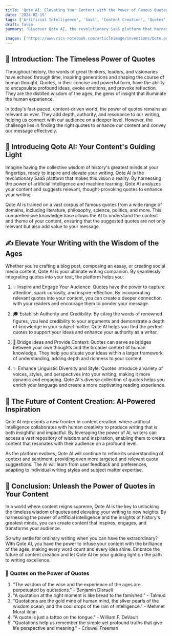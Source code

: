 ```yaml
---
title: 'Qote AI: Elevating Your Content with the Power of Famous Quotes'
date: '2024-02-19'
tags: ['Artificial Intelligence', 'SaaS', 'Content Creation', 'Quotes', 'Writing Enhancement']
draft: false
summary: 'Discover Qote AI, the revolutionary SaaS platform that harnesses the wisdom of famous quotes to enhance your content and elevate your writing to new heights. Leverage the power of AI and the insights of historys greatest minds to create compelling, engaging, and thought-provoking content.'

images: ['https://www.rics-notebook.com/articleimage/inventions/Qote.png']
---
```


## 📝 Introduction: The Timeless Power of Quotes

Throughout history, the words of great thinkers, leaders, and visionaries have echoed through time, inspiring generations and shaping the course of human thought. Quotes, in their concise and powerful form, have the ability to encapsulate profound ideas, evoke emotions, and provoke reflection. They are the distilled wisdom of the ages, the gems of insight that illuminate the human experience.

In today's fast-paced, content-driven world, the power of quotes remains as relevant as ever. They add depth, authority, and resonance to our writing, helping us connect with our audience on a deeper level. However, the challenge lies in finding the right quotes to enhance our content and convey our message effectively.

## 🤖 Introducing Qote AI: Your Content's Guiding Light

Imagine having the collective wisdom of history's greatest minds at your fingertips, ready to inspire and elevate your writing. Qote AI is the revolutionary SaaS platform that makes this vision a reality. By harnessing the power of artificial intelligence and machine learning, Qote AI analyzes your content and suggests relevant, thought-provoking quotes to enhance your writing.

Qote AI is trained on a vast corpus of famous quotes from a wide range of domains, including literature, philosophy, science, politics, and more. This comprehensive knowledge base allows the AI to understand the context and theme of your content, ensuring that the suggested quotes are not only relevant but also add value to your message.

## ✍️ Elevate Your Writing with the Wisdom of the Ages

Whether you're crafting a blog post, composing an essay, or creating social media content, Qote AI is your ultimate writing companion. By seamlessly integrating quotes into your text, the platform helps you:

1. 💡 Inspire and Engage Your Audience: Quotes have the power to capture attention, spark curiosity, and inspire reflection. By incorporating relevant quotes into your content, you can create a deeper connection with your readers and encourage them to ponder your message.

2. 🎓 Establish Authority and Credibility: By citing the words of renowned figures, you lend credibility to your arguments and demonstrate a depth of knowledge in your subject matter. Qote AI helps you find the perfect quotes to support your ideas and enhance your authority as a writer.

3. 🌉 Bridge Ideas and Provide Context: Quotes can serve as bridges between your own thoughts and the broader context of human knowledge. They help you situate your ideas within a larger framework of understanding, adding depth and richness to your content.

4. ✨ Enhance Linguistic Diversity and Style: Quotes introduce a variety of voices, styles, and perspectives into your writing, making it more dynamic and engaging. Qote AI's diverse collection of quotes helps you enrich your language and create a more captivating reading experience.

## 🚀 The Future of Content Creation: AI-Powered Inspiration

Qote AI represents a new frontier in content creation, where artificial intelligence collaborates with human creativity to produce writing that is both insightful and impactful. By leveraging the power of AI, writers can access a vast repository of wisdom and inspiration, enabling them to create content that resonates with their audience on a profound level.

As the platform evolves, Qote AI will continue to refine its understanding of context and sentiment, providing even more targeted and relevant quote suggestions. The AI will learn from user feedback and preferences, adapting to individual writing styles and subject matter expertise.

## 🌈 Conclusion: Unleash the Power of Quotes in Your Content

In a world where content reigns supreme, Qote AI is the key to unlocking the timeless wisdom of quotes and elevating your writing to new heights. By harnessing the power of artificial intelligence and the insights of history's greatest minds, you can create content that inspires, engages, and transforms your audience.

So why settle for ordinary writing when you can have the extraordinary? With Qote AI, you have the power to infuse your content with the brilliance of the ages, making every word count and every idea shine. Embrace the future of content creation and let Qote AI be your guiding light on the path to writing excellence.

### 📜 Quotes on the Power of Quotes

1. "The wisdom of the wise and the experience of the ages are perpetuated by quotations." - Benjamin Disraeli
2. "A quotation at the right moment is like bread to the famished." - Talmud
3. "Quotations are the gold mine of human mind, the silver pearls of the wisdom ocean, and the cool drops of the rain of intelligence." - Mehmet Murat ildan
4. "A quote is just a tattoo on the tongue." - William F. DeVault
5. "Quotations help us remember the simple yet profound truths that give life perspective and meaning." - Criswell Freeman
